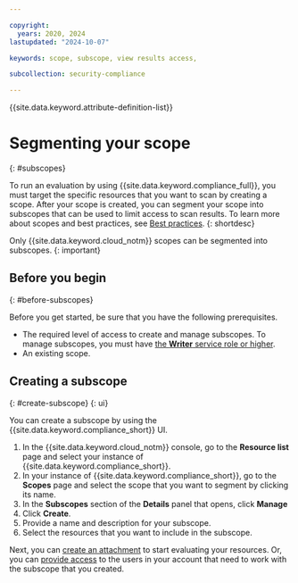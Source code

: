 ```yaml
---

copyright:
  years: 2020, 2024
lastupdated: "2024-10-07"

keywords: scope, subscope, view results access, 

subcollection: security-compliance

---
```


{{site.data.keyword.attribute-definition-list}}


# Segmenting your scope
{: #subscopes}

To run an evaluation by using {{site.data.keyword.compliance_full}}, you must target the specific resources that you want to scan by creating a scope. After your scope is created, you can segment your scope into subscopes that can be used to limit access to scan results. To learn more about scopes and best practices, see [Best practices](/docs/security-compliance?topic=security-compliance-best-practices).
{: shortdesc}

Only {{site.data.keyword.cloud_notm}} scopes can be segmented into subscopes.
{: important}

## Before you begin
{: #before-subscopes}

Before you get started, be sure that you have the following prerequisites.

* The required level of access to create and manage subscopes. To manage subscopes, you must have [the **Writer** service role or higher](/docs/security-compliance?topic=security-compliance-access-management).
* An existing scope.


## Creating a subscope
{: #create-subscope}
{: ui}

You can create a subscope by using the {{site.data.keyword.compliance_short}} UI.

1. In the {{site.data.keyword.cloud_notm}} console, go to the **Resource list** page and select your instance of {{site.data.keyword.compliance_short}}.
2. In your instance of {{site.data.keyword.compliance_short}}, go to the **Scopes** page and select the scope that you want to segment by clicking its name.
3. In the **Subscopes** section of the **Details** panel that opens, click **Manage**
4. Click **Create**.
5. Provide a name and description for your subscope.
6. Select the resources that you want to include in the subscope.


Next, you can [create an attachment](/docs/security-compliance?topic=security-compliance-attachments) to start evaluating your resources. Or, you can [provide access](/docs/security-compliance?topic=security-compliance-access-management) to the users in your account that need to work with the subscope that you created.

